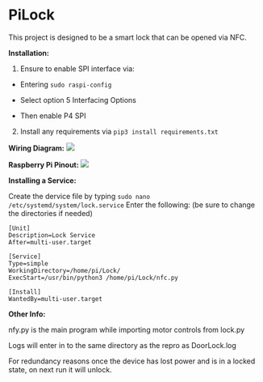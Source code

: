 # PiLock

This project is designed to be a smart lock that can be opened via NFC.

**Installation:**
1.	Ensure to enable SPI interface via:

- Entering `sudo raspi-config`

- Select option 5 Interfacing Options
- Then enable P4 SPI


2.	Install any requirements via `pip3 install requirements.txt`

**Wiring Diagram:**
![]( https://i.imgur.com/529UkLd.png)

**Raspberry Pi Pinout:**
![](https://i.imgur.com/CmKckYw.png)

**Installing a Service:**

Create the dervice file by typing `sudo nano /etc/systemd/system/lock.service`
Enter the following: (be sure to change the directories if needed)
```
[Unit]
Description=Lock Service
After=multi-user.target

[Service]
Type=simple
WorkingDirectory=/home/pi/Lock/
ExecStart=/usr/bin/python3 /home/pi/Lock/nfc.py

[Install]
WantedBy=multi-user.target
```
**Other Info:**

nfy.py is the main program while importing motor controls from lock.py

Logs will enter in to the same directory as the repro as DoorLock.log

For redundancy reasons once the device has lost power and is in a locked state, on next run it will unlock.
